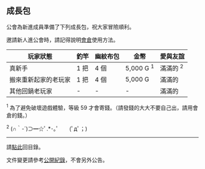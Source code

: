 ## 成長包

公會為新進成員準備了下列成長包，祝大家冒險順利。

邀請新人進公會時，請記得說明[會倉](https://badbadweather.github.io/bank.html)使用方法。

| **玩家狀態** | **釣竿** | **幽紋布包** | **金幣** | **愛與友誼** |
| --- | --- | --- | --- | --- |
| 真新手 | 1 把 | 4 個 | 5,000 G <sup>1</sup> | 滿滿的 <sup>2</sup> |
| 搬來重新起家的老玩家 | 1 把 | 4 個 | 5,000 G | 滿滿的 |
| 其他回鍋老玩家 | - | - | - | 滿滿的 |

<sup>1</sup> 為了避免破壞遊戲體驗，等級 59 才會寄錢。（請發錢的大大不要自己出，請用會倉的錢。）

<sup>2</sup> (∩｀-´)⊃━☆ﾟ.*･｡ﾟ　　(ﾟдﾟ；)

---

請[點此](https://badbadweather.github.io/)回目錄。

文件變更請參考[公開紀錄](https://github.com/badbadweather/badbadweather.github.io/commits/master/starter.md)，不會另外公告。
